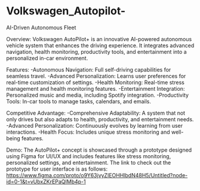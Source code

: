 # Volkswagen_Autopilot-
AI-Driven Autonomous Fleet

Overview:
Volkswagen AutoPilot+ is an innovative AI-powered autonomous vehicle system that enhances the driving experience. It integrates advanced navigation, health monitoring, productivity tools, and entertainment into a personalized in-car environment.

Features:
-Autonomous Navigation: Full self-driving capabilities for seamless travel.
-Advanced Personalization: Learns user preferences for real-time customization of settings.
-Health Monitoring: Real-time stress management and health monitoring features.
-Entertainment Integration: Personalized music and media, including Spotify integration.
-Productivity Tools: In-car tools to manage tasks, calendars, and emails.

Competitive Advantage:
-Comprehensive Adaptability: A system that not only drives but also adapts to health, productivity, and entertainment needs.
-Advanced Personalization: Continuously evolves by learning from user interactions.
-Health Focus: Includes unique stress monitoring and well-being features.

Demo:
The AutoPilot+ concept is showcased through a prototype designed using Figma for UI/UX and includes features like stress monitoring, personalized settings, and entertainment. The link to check out the prototype for user interface is as follows:
https://www.figma.com/proto/o9Y63jvyZIEOHHlbdN48H5/Untitled?node-id=0-1&t=vUbxZKrEPaQIMb4p-1
